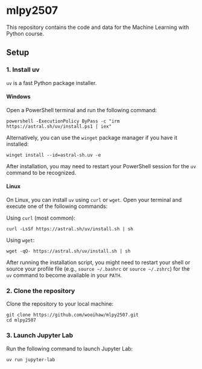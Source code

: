 # mlpy2507

This repository contains the code and data for the Machine Learning with Python course.

## Setup

### 1. Install uv

`uv` is a fast Python package installer.

#### Windows

Open a PowerShell terminal and run the following command:

```shell
powershell -ExecutionPolicy ByPass -c "irm https://astral.sh/uv/install.ps1 | iex"
```

Alternatively, you can use the `winget` package manager if you have it installed:

```shell
winget install --id=astral-sh.uv -e
```

After installation, you may need to restart your PowerShell session for the `uv` command to be recognized.

#### Linux

On Linux, you can install `uv` using `curl` or `wget`. Open your terminal and execute one of the following commands:

Using `curl` (most common):

```shell
curl -LsSf https://astral.sh/uv/install.sh | sh
```

Using `wget`:

```shell
wget -qO- https://astral.sh/uv/install.sh | sh
```

After running the installation script, you might need to restart your shell or source your profile file (e.g., `source ~/.bashrc` or `source ~/.zshrc`) for the `uv` command to become available in your `PATH`.

### 2. Clone the repository

Clone the repository to your local machine:

```shell
git clone https://github.com/wooihaw/mlpy2507.git
cd mlpy2507
```

### 3. Launch Jupyter Lab

Run the following command to launch Jupyter Lab:

```shell
uv run jupyter-lab
```
